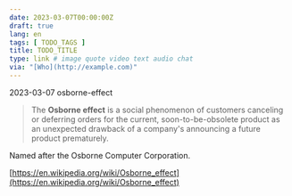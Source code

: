 ```yaml
---
date: 2023-03-07T00:00:00Z
draft: true
lang: en
tags: [ TODO_TAGS ]
title: TODO_TITLE
type: link # image quote video text audio chat
via: "[Who](http://example.com)"
---
```



2023-03-07 osborne-effect


> The **Osborne effect** is a social phenomenon of customers canceling or deferring orders for the current, soon-to-be-obsolete product as an unexpected drawback of a company's announcing a future product prematurely.

Named after the Osborne Computer Corporation.

[https://en.wikipedia.org/wiki/Osborne_effect](https://en.wikipedia.org/wiki/Osborne_effect)

